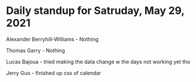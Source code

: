 # Daily standup for Satruday, May 29, 2021

Alexander Berryhill-Williams - Nothing

Thomas Garry - Nothing

Lucas Bajoua - tried making the data change w the days not working yet tho

Jerry Guo - finished up css of calendar
